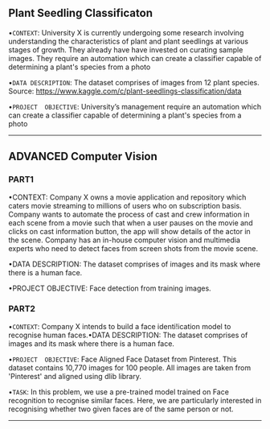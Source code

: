 ## Plant Seedling Classificaton

•`CONTEXT`: University  X  is  currently  undergoing  some  research  involving  understanding  the  characteristics  of plant  and  plant  seedlings  at  various  stages  of  growth.  They  already  have  have  invested  on  curating  sample images. They require an automation which can create a classifier capable of determining a plant's species from a photo

•`DATA DESCRIPTION`: The dataset comprises of images from 12 plant species. Source: https://www.kaggle.com/c/plant-seedlings-classification/data

•`PROJECT  OBJECTIVE`: University’s  management  require  an  automation  which  can  create  a  classifier  capable  of determining a plant's species from a photo

---                                                           
## ADVANCED Computer Vision

 ### **PART1** 

•CONTEXT: Company X owns a movie application and repository which caters movie streaming to millions of users who on subscription basis. Company  wants  to  automate  the  process  of  cast  and  crew  information  in  each  scene  from  a  movie  such  that  when  a  user  pauses  on  the movie and clicks on cast information button, the app will show details of the actor in the scene. Company has an in-house computer vision and multimedia experts who need to detect faces from screen shots from the movie scene.

•DATA DESCRIPTION: The dataset comprises of images and its mask where there is a human face.

•PROJECT OBJECTIVE: Face detection from training images.

### **PART2**

•`CONTEXT`: Company X intends to build a face identi!ication model to recognise human faces.•DATA DESCRIPTION: The dataset comprises of images and its mask where there is a human face.

•`PROJECT  OBJECTIVE`: Face  Aligned  Face  Dataset  from  Pinterest.  This  dataset  contains  10,770  images  for  100  people.  All  images  are  taken from 'Pinterest' and aligned using dlib library.

•`TASK`: In  this  problem,  we  use  a  pre-trained  model  trained  on  Face  recognition  to  recognise  similar  faces.  Here,  we  are  particularly interested in recognising whether two given faces are of the same person or not.

---
